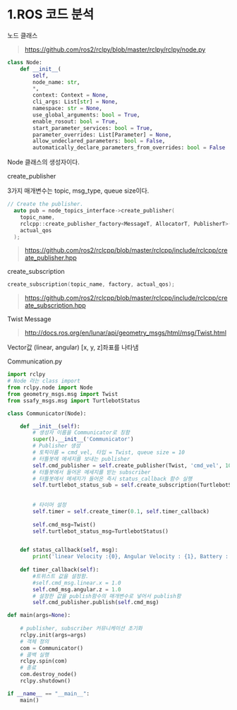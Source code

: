 # 1.ROS 코드 분석

노드 클래스

> https://github.com/ros2/rclpy/blob/master/rclpy/rclpy/node.py

```python
class Node:
    def __init__(
        self,
        node_name: str,
        *,
        context: Context = None,
        cli_args: List[str] = None,
        namespace: str = None,
        use_global_arguments: bool = True,
        enable_rosout: bool = True,
        start_parameter_services: bool = True,
        parameter_overrides: List[Parameter] = None,
        allow_undeclared_parameters: bool = False,
        automatically_declare_parameters_from_overrides: bool = False
```

Node 클래스의 생성자이다. 







create_publisher

3가지 매개변수는 topic, msg_type, queue size이다.

```c
// Create the publisher.
  auto pub = node_topics_interface->create_publisher(
    topic_name,
    rclcpp::create_publisher_factory<MessageT, AllocatorT, PublisherT>(options),
    actual_qos
  );
```

> https://github.com/ros2/rclcpp/blob/master/rclcpp/include/rclcpp/create_publisher.hpp





create_subscription

```c
create_subscription(topic_name, factory, actual_qos);
```

> https://github.com/ros2/rclcpp/blob/master/rclcpp/include/rclcpp/create_subscription.hpp







Twist Message

> http://docs.ros.org/en/lunar/api/geometry_msgs/html/msg/Twist.html

Vector값 (linear, angular) [x, y, z]좌표를 나타냄





Communication.py

```python
import rclpy
# Node 라는 class import 
from rclpy.node import Node
from geometry_msgs.msg import Twist
from ssafy_msgs.msg import TurtlebotStatus

class Communicator(Node):

    def __init__(self):
        # 생성자 이름을 Communicator로 칭함
        super().__init__('Communicator')
        # Publisher 생성
        # 토픽이름 = cmd_vel, 타입 = Twist, queue size = 10
        # 터틀봇에 메세지를 보내는 publisher
        self.cmd_publisher = self.create_publisher(Twist, 'cmd_vel', 10)
        # 터틀봇에서 들어온 메세지를 받는 subscriber
        # 터틀봇에서 메세지가 들어온 즉시 status_callback 함수 실행
        self.turtlebot_status_sub = self.create_subscription(TurtlebotStatus, '/turtlebot_status', self.status_callback, 10)
        
        
        # 타이머 설정
        self.timer = self.create_timer(0.1, self.timer_callback)
        
        self.cmd_msg=Twist()
        self.turtlebot_status_msg=TurtlebotStatus()


    def status_callback(self, msg):
        print('linear Velocity :{0}, Angular Velocity : {1}, Battery : {2}'.format(msg.twist.linear.x, msg.twist.angular.z, msg.battery_percentage))
        
    def timer_callback(self):
        #트위스트 값을 설정함.
		#self.cmd_msg.linear.x = 1.0
        self.cmd_msg.angular.z = 1.0
		# 설정한 값을 publish함수의 매개변수로 넣어서 publish함
        self.cmd_publisher.publish(self.cmd_msg)

def main(args=None):
    
    # publisher, subscriber 커뮤니케이션 초기화
    rclpy.init(args=args)
    # 객체 정의
    com = Communicator()
    # 콜백 실행
    rclpy.spin(com)
    # 종료
    com.destroy_node()
    rclpy.shutdown()

if __name__ == "__main__":
    main()
```

